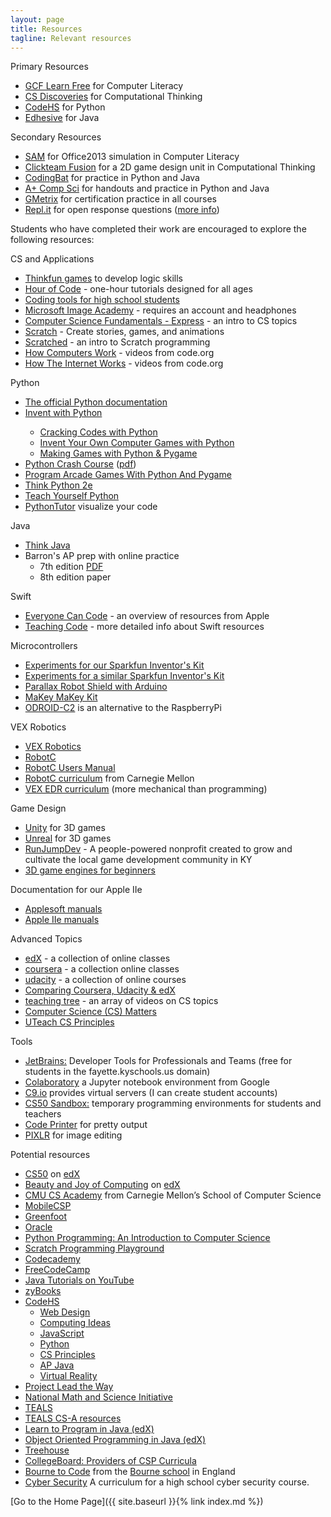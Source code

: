 ```yaml
---
layout: page
title: Resources
tagline: Relevant resources
---
```

Primary Resources
<ul>
	<li><a href="https://edu.gcfglobal.org/en/subjects/tech/">GCF Learn Free</a> for Computer Literacy</li>
 	<li><a href="https://code.org/educate/csd">CS Discoveries</a> for Computational Thinking</li>
	<li><a href="https://codehs.com/info/">CodeHS</a> for Python</li>
 	<li><a href="https://edhesive.com/">Edhesive</a> for Java</li>
</ul>
Secondary Resources
<ul>
	<li><a href="https://sam.cengage.com">SAM</a> for Office2013 simulation in Computer Literacy</li>
	<li><a href="https://www.clickteam.com/">Clickteam Fusion</a> for a 2D game design unit in Computational Thinking</li>
	<li><a href="https://codingbat.com/">CodingBat</a> for practice in Python and Java</li>
	<li><a href="https://www.apluscompsci.com/">A+ Comp Sci</a> for handouts and practice in Python and Java</li>
	<li><a href="https://www.gmetrix.com/">GMetrix</a> for certification practice in all courses</li>	
 	<li><a href="https://repl.it/">Repl.it</a> for open response questions 
 	(<a href="https://techcrunch.com/2018/03/15/repl-it-lets-you-program-in-your-browser/">more info</a>)</li>
</ul>
Students who have completed their work are encouraged to explore the following resources:

CS and Applications
<ul>
	<li><a href="https://www.thinkfun.com/">Thinkfun games</a> to develop logic skills</li>
	<li><a href="https://code.org/learn">Hour of Code</a> - one-hour tutorials designed for all ages</li>
  <li><a href="https://www.commonsense.org/education/top-picks/best-coding-tools-for-high-school-students">Coding tools for high school students</a></li>
 	<li><a href="https://www.microsoft.com/en-us/education/imagine-academy">Microsoft Image Academy</a> - requires an account and headphones</li>
 	<li><a href="https://code.org/educate/curriculum/express-course">Computer Science Fundamentals - Express</a> - an intro to CS topics</li>
 	<li><a href="https://scratch.mit.edu/">Scratch</a> - Create stories, games, and animations</li>
 	<li><a href="http://scratched.gse.harvard.edu/guide/">Scratched</a> - an intro to Scratch programming</li>
  <li><a href="https://www.youtube.com/watch?v=OAx_6-wdslM&list=PLzdnOPI1iJNcsRwJhvksEo1tJqjIqWbN-">How Computers Work</a> - videos from code.org</li>
   <li><a href="https://www.youtube.com/playlist?list=PLzdnOPI1iJNfMRZm5DDxco3UdsFegvuB7">How The Internet Works</a> - videos from code.org</li>
</ul>
Python
<ul>
<li><a href="https://docs.python.org/3/">The official Python documentation</a></li>
<li><a href="http://inventwithpython.com/">Invent with Python</a></li>
<ul>
<li><a href="http://inventwithpython.com/cracking/">Cracking Codes with Python</a></li>
<li><a href="http://inventwithpython.com/invent4thed/">Invent Your Own Computer Games with Python</a></li>
<li><a href="http://inventwithpython.com/pygame/">Making Games with Python &amp; Pygame</a></li>
</ul>
<li><a href="https://nostarch.com/pythoncrashcourse">Python Crash Course</a>&nbsp;(<a href="https://fayettekyschools-my.sharepoint.com/:b:/g/personal/david_lane_fayette_kyschools_us/ETJS9ai0ijNEvcVlAlPGcFUBaS-fIiqabalToGzJRXyhYQ?e=LhmOvA">pdf</a>)</li>
<li><a href="http://programarcadegames.com/">Program Arcade Games With Python And Pygame</a></li>
<li><a href="https://greenteapress.com/wp/think-python-2e/">Think Python 2e</a></li>
<li><a href="https://www.teachyourselfpython.com/">Teach Yourself Python</a></li>
<li><a href="http://pythontutor.com/">PythonTutor</a> visualize your code </li>
</ul>
Java
<ul>
<li><a href="http://greenteapress.com/wp/think-java/" target="_blank" rel="noopener noreferrer">Think Java</a></li>
<li>Barron's AP prep with online practice
<ul>
<li>7th edition&nbsp;<a href="https://fayettekyschools-my.sharepoint.com/:b:/g/personal/david_lane_fayette_kyschools_us/Eedp6sBmyJlEtzAagNTJE5kBUPqU2GngXp8Awcw8AbNY-g?e=tKSav8" target="_blank" rel="noopener noreferrer">PDF</a></li>
<li>8th edition paper</li>
</ul>
</li>
</ul>
Swift
<ul>
<li><a href="https://www.apple.com/everyone-can-code/">Everyone Can Code</a> - an overview of resources from Apple</li>
<li><a href="https://www.apple.com/education/teaching-code/">Teaching Code</a> - more detailed info about Swift resources</li>
</ul>
Microcontrollers
<ul>
 	<li><a href="https://learn.sparkfun.com/tutorials/sik-experiment-guide-for-the-arduino-101genuino-101-board">Experiments for our Sparkfun Inventor's Kit</a></li>
  <li><a href="https://learn.sparkfun.com/tutorials/sparkfun-inventors-kit-experiment-guide---v40?_ga=2.185758890.2055072175.1515119813-165513142.1512624028">Experiments for a similar Sparkfun Inventor's Kit</a></li>
  <li><a href="https://www.parallax.com/product/32335">Parallax Robot Shield with Arduino</a></li>
  <li><a href="https://www.sparkfun.com/products/11519">MaKey MaKey Kit</a></li>
  <li><a href="http://www.hardkernel.com/main/products/prdt_info.php?g_code=G145457216438">ODROID-C2</a> is an alternative to the RaspberryPi</li>
</ul>
VEX Robotics
<ul>
 	<li><a href="https://www.vexrobotics.com/">VEX Robotics</a></li>
  <li><a href="http://www.robotc.net/">RobotC</a></li>
  <li><a href="http://help.robotc.net/WebHelpVEX/index.htm">RobotC Users Manual</a></li>
  <li><a href="http://www.education.rec.ri.cmu.edu/products/teaching_robotc_vex/">RobotC curriculum</a> from Carnegie Mellon</li>
  <li><a href="https://curriculum.vexrobotics.com/curriculum.html">VEX EDR curriculum</a> (more mechanical than programming)</li>
</ul>
Game Design
<ul>
  <li><a href="https://unity3d.com/">Unity</a> for 3D games</li>
  <li><a href="https://www.unrealengine.com/en-US/what-is-unreal-engine-4">Unreal</a> for 3D games</li>
  <li><a href="http://runjumpdev.org/">RunJumpDev</a> - A people-powered nonprofit created to grow and cultivate the local game development community in KY</li>
 <li><a href="https://www.slant.co/topics/8080/~3d-game-engines-for-beginners">3D game engines for beginners</a></li>
</ul>
Documentation for our Apple IIe
<ul>
 	<li><a href="http://apple2online.com/index.php?p=1_8_Applesoft">Applesoft manuals</a></li>
  <li><a href="http://apple2online.com/index.php?p=1_13_Apple-II-IIe">Apple IIe manuals</a></li>
</ul>
Advanced Topics
<ul>
 	<li><a href="https://www.edx.org">edX</a> - a collection of online classes</li>
 	<li><a href="https://www.coursera.org/browse/computer-science?languages=en&amp;source=deprecated_spark_cdp">coursera</a> - a collection online classes</li>
 	<li><a href="https://www.udacity.com/courses/software-engineering">udacity</a> - a collection of online courses</li>
 	<li><a href="https://medium.com/@MyLeanMBA/breaking-down-the-top-3-mooc-platforms-coursera-udacity-edx-13e5ed481337">Comparing Coursera, Udacity &amp; edX</a></li>
 	<li><a href="http://www.teachingtree.co">teaching tree</a> - an array of videos on CS topics</li>
 	<li><a href="http://www.csmatters.org/">Computer Science (CS) Matters</a></li>
 	<li><a href="https://cs.uteach.utexas.edu/">UTeach CS Principles</a></li>
</ul>
Tools
<ul>
 	<li><a href="https://www.jetbrains.com/">JetBrains:</a> Developer Tools for Professionals and Teams 
 	(free for students in the fayette.kyschools.us domain)</li>
 	<li><a href="https://colab.research.google.com/notebooks/welcome.ipynb">Colaboratory</a> 
 	a Jupyter notebook environment from Google</li>
 	<li><a href="https://c9.io/login">C9.io</a> provides virtual servers (I can create student accounts)</li>
 	<li><a href="https://sandbox.cs50.io/">CS50 Sandbox:</a> temporary programming environments for students and teachers</li>
 	<li><a href="http://jaredpetersen.github.io/codeprinter/">Code Printer</a> for pretty output</li>
 	<li><a href="https://pixlr.com/editor/">PIXLR</a> for image editing</li>
</ul>
Potential resources
<ul>
 	<li><a href="https://cs50.harvard.edu">CS50</a> on <a href="https://www.edx.org/course/introduction-computer-science-harvardx-cs50x">edX</a></li>
 	<li><a href="http://bjc.berkeley.edu">Beauty and Joy of Computing</a> on <a href="https://www.edx.org/course/beauty-joy-computing-apr-cs-principles-uc-berkeleyx-bjc-12x-0">edX</a></li>
	<li><a href="https://academy.cs.cmu.edu/about">CMU CS Academy</a> from Carnegie Mellon’s School of Computer Science</li>
 	<li><a href="http://mobile-csp.org/">MobileCSP</a></li>
 	<li><a href="https://www.greenfoot.org/door">Greenfoot</a></li>
 	<li><a href="https://academy.oracle.com/en/oa-web-overview.html">Oracle</a></li>
  	<li><a href="http://mcsp.wartburg.edu/zelle/python/">Python Programming: An Introduction to Computer Science</a></li>
  	<li><a href="https://inventwithscratch.com/book/">Scratch Programming Playground</a></li>
  	<li><a href="https://www.codecademy.com/">Codecademy</a></li>
 	<li><a href="https://www.freecodecamp.org/">FreeCodeCamp</a></li>
	<li><a href="https://www.youtube.com/playlist?list=PLmpmyPywZ443PFI8YF3ZMmoEcRfxXckdH">Java Tutorials on YouTube</a></li>
 	<li><a href="http://www.zybooks.com/">zyBooks</a></li>
	<li><a href="https://codehs.com/info/">CodeHS</a>
 	<ul>
		<li><a href="https://codehs.com/go/F5C35">Web Design</a></li>
 	    	<li><a href="https://codehs.com/go/2951C">Computing Ideas</a></li>
 	    	<li><a href="https://codehs.com/go/89098">JavaScript</a></li>
 	    	<li><a href="https://codehs.com/go/8C659">Python</a></li>
 	    	<li><a href="https://codehs.com/go/7D4CD">CS Principles</a></li>
 	    	<li><a href="https://codehs.com/go/48D9B">AP Java</a></li>
 	    	<li><a href="https://codehs.com/go/20BF0">Virtual Reality</a></li>
 	</ul>
	</li>
 	<li><a href="https://www.pltw.org/our-programs/pltw-computer-science">Project Lead the Way</a></li>
 	<li><a href="http://www.nms.org/">National Math and Science Initiative</a></li>
 	<li><a href="https://www.tealsk12.org/schools/">TEALS</a></li>
 	<li><a href="https://tealsk12.gitbook.io/apcsa">TEALS CS-A resources</a></li>
 	<li><a href="https://www.edx.org/course/learn-to-program-in-java-0">Learn to Program in Java (edX)</a></li>
 	<li><a href="https://www.edx.org/course/object-oriented-programming-in-java-0">Object Oriented Programming in Java (edX)</a></li>
 	<li><a href="https://teamtreehouse.com/">Treehouse</a></li>
 	<li><a href="https://advancesinap.collegeboard.org/stem/computer-science-principles/curricula-pedagogical-support">CollegeBoard: Providers of CSP Curricula</a></li>
	<li><a href="https://bournetocode.com/">Bourne to Code</a> from the <a href="https://www.bourne-grammar.lincs.sch.uk/">Bourne school</a> in England</li>
	<li><a href="https://derekbabb.github.io/CyberSecurity/">Cyber Security</a> A curriculum for a high school cyber security course.</li>
</ul>
[Go to the Home Page]({{ site.baseurl }}{% link index.md %})
